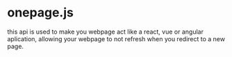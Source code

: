 # onepage.js
this api is used to make you webpage act like a react, vue or angular aplication, allowing your webpage to not refresh when you redirect to a new page.
